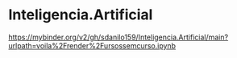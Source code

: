 # Inteligencia.Artificial
https://mybinder.org/v2/gh/sdanilo159/Inteligencia.Artificial/main?urlpath=voila%2Frender%2Fursossemcurso.ipynb
